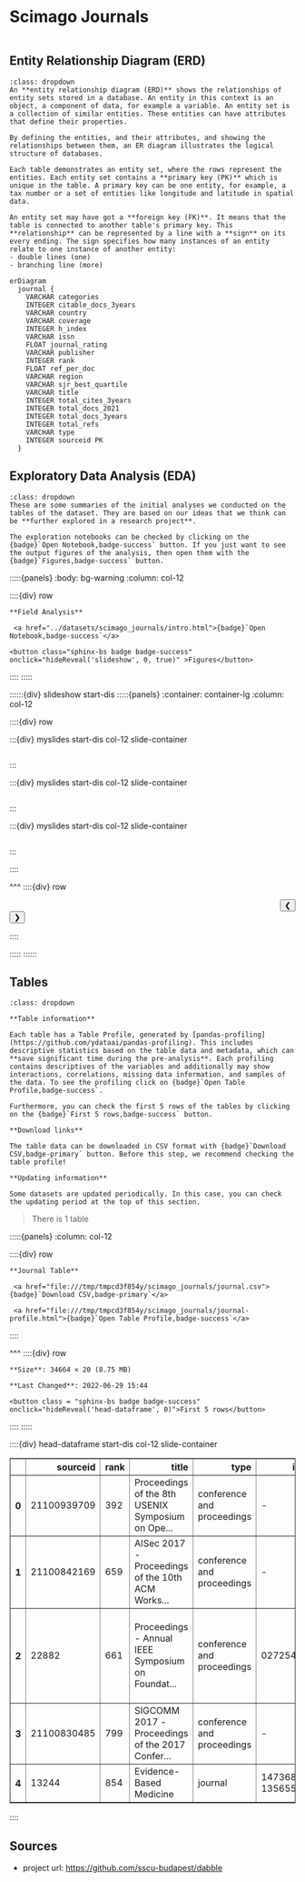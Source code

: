 # Scimago Journals

```{include} ../datasets/scimago_journals/description.md
```

## Entity Relationship Diagram (ERD)

```{admonition} What is an Entity Relationship Diagram (ERD)?
:class: dropdown
An **entity relationship diagram (ERD)** shows the relationships of entity sets stored in a database. An entity in this context is an object, a component of data, for example a variable. An entity set is a collection of similar entities. These entities can have attributes that define their properties.

By defining the entities, and their attributes, and showing the relationships between them, an ER diagram illustrates the logical structure of databases. 

Each table demonstrates an entity set, where the rows represent the entities. Each entity set contains a **primary key (PK)** which is unique in the table. A primary key can be one entity, for example, a tax number or a set of entities like longitude and latitude in spatial data.

An entity set may have got a **foreign key (FK)**. It means that the table is connected to another table's primary key. This **relationship** can be represented by a line with a **sign** on its every ending. The sign specifies how many instances of an entity relate to one instance of another entity:
- double lines (one)
- branching line (more)
```


```{mermaid}
erDiagram
  journal {    
    VARCHAR categories      
    INTEGER citable_docs_3years      
    VARCHAR country      
    VARCHAR coverage      
    INTEGER h_index      
    VARCHAR issn      
    FLOAT journal_rating      
    VARCHAR publisher      
    INTEGER rank      
    FLOAT ref_per_doc      
    VARCHAR region      
    VARCHAR sjr_best_quartile      
    VARCHAR title      
    INTEGER total_cites_3years      
    INTEGER total_docs_2021      
    INTEGER total_docs_3years      
    INTEGER total_refs      
    VARCHAR type      
    INTEGER sourceid PK 
  }
```


## Exploratory Data Analysis (EDA)

```{admonition} What does exploratory data analysis contain?
:class: dropdown
These are some summaries of the initial analyses we conducted on the tables of the dataset. They are based on our ideas that we think can be **further explored in a research project**.

The exploration notebooks can be checked by clicking on the {badge}`Open Notebook,badge-success` button. If you just want to see the output figures of the analysis, then open them with the {badge}`Figures,badge-success` button.
```




:::::{panels} 
    :body: bg-warning
    :column: col-12

::::{div} row

```{div} col-4
**Field Analysis**
```

```{div} col-5
 <a href="../datasets/scimago_journals/intro.html">{badge}`Open Notebook,badge-success`</a>
```


    
    



```{div} col-3
<button class="sphinx-bs badge badge-success" onclick="hideReveal('slideshow', 0, true)" >Figures</button>

```
::::
:::::

::::::{div} slideshow start-dis
:::::{panels}
:container: container-lg
:column: col-12

::::{div} row 




:::{div} myslides start-dis col-12 slide-container
```{include} ../datasets/scimago_journals/intro/assets/out-5.html
```
:::

:::{div} myslides start-dis col-12 slide-container
```{include} ../datasets/scimago_journals/intro/assets/out-7.html
```
:::

:::{div} myslides start-dis col-12 slide-container
```{include} ../datasets/scimago_journals/intro/assets/out-10.html
```
:::


::::

^^^
::::{div} row

<div class = "col-6 docutils" align = "right">
<button  onclick="slideImage(0, -1)">&#10094;</button>
</div>

<div class = "col-6 docutils" align = "left">
<button  onclick="slideImage(0, 1)">&#10095;</button>
</div>

::::

:::::
::::::


## Tables

```{admonition} How should I use this?
:class: dropdown

**Table information**

Each table has a Table Profile, generated by [pandas-profiling](https://github.com/ydataai/pandas-profiling). This includes descriptive statistics based on the table data and metadata, which can **save significant time during the pre-analysis**. Each profiling contains descriptives of the variables and additionally may show interactions, correlations, missing data information, and samples of the data. To see the profiling click on {badge}`Open Table Profile,badge-success`.

Furthermore, you can check the first 5 rows of the tables by clicking on the {badge}`First 5 rows,badge-success` button.

**Download links**

The table data can be downloaded in CSV format with {badge}`Download CSV,badge-primary` button. Before this step, we recommend checking the table profile!

**Updating information**

Some datasets are updated periodically. In this case, you can check the updating period at the top of this section.
```

> There is 1 table




:::::{panels} :column: col-12

::::{div} row

```{div} col-4
**Journal Table**
```

```{div} col-5
 <a href="file:///tmp/tmpcd3f854y/scimago_journals/journal.csv">{badge}`Download CSV,badge-primary`</a>
```

```{div} col-3
 <a href="file:///tmp/tmpcd3f854y/scimago_journals/journal-profile.html">{badge}`Open Table Profile,badge-success`</a>
```

::::

^^^
::::{div} row

```{div} col-4
**Size**: 34664 × 20 (8.75 MB)
```

```{div} col-5
**Last Changed**: 2022-06-29 15:44
```

```{div} col-3
<button class = "sphinx-bs badge badge-success" onclick="hideReveal('head-dataframe', 0)">First 5 rows</button>
```
::::
:::::

::::{div} head-dataframe start-dis col-12 slide-container
<div>
<style scoped>
    .dataframe tbody tr th:only-of-type {
        vertical-align: middle;
    }

    .dataframe tbody tr th {
        vertical-align: top;
    }

    .dataframe thead th {
        text-align: right;
    }
</style>
<table border="1" class="dataframe">
  <thead>
    <tr style="text-align: right;">
      <th></th>
      <th>sourceid</th>
      <th>rank</th>
      <th>title</th>
      <th>type</th>
      <th>issn</th>
      <th>h_index</th>
      <th>total_docs_2020</th>
      <th>ref_per_doc</th>
      <th>sjr_best_quartile</th>
      <th>total_docs_3years</th>
      <th>total_refs</th>
      <th>total_cites_3years</th>
      <th>citable_docs_3years</th>
      <th>country</th>
      <th>region</th>
      <th>publisher</th>
      <th>coverage</th>
      <th>journal_rating</th>
      <th>categories</th>
      <th>total_docs_2021</th>
    </tr>
  </thead>
  <tbody>
    <tr>
      <th>0</th>
      <td>21100939709</td>
      <td>392</td>
      <td>Proceedings of the 8th USENIX Symposium on Ope...</td>
      <td>conference and proceedings</td>
      <td>-</td>
      <td>4</td>
      <td>0.0</td>
      <td>0.0</td>
      <td>-</td>
      <td>6</td>
      <td>0</td>
      <td>224</td>
      <td>5</td>
      <td>United States</td>
      <td>Northern America</td>
      <td>None</td>
      <td>2019</td>
      <td>3.972</td>
      <td>Computer Networks and Communications; Hardware...</td>
      <td>NaN</td>
    </tr>
    <tr>
      <th>1</th>
      <td>21100842169</td>
      <td>659</td>
      <td>AISec 2017 - Proceedings of the 10th ACM Works...</td>
      <td>conference and proceedings</td>
      <td>-</td>
      <td>9</td>
      <td>0.0</td>
      <td>0.0</td>
      <td>-</td>
      <td>16</td>
      <td>0</td>
      <td>745</td>
      <td>14</td>
      <td>United States</td>
      <td>Northern America</td>
      <td>None</td>
      <td>2017</td>
      <td>2.953</td>
      <td>Artificial Intelligence</td>
      <td>NaN</td>
    </tr>
    <tr>
      <th>2</th>
      <td>22882</td>
      <td>661</td>
      <td>Proceedings - Annual IEEE Symposium on Foundat...</td>
      <td>conference and proceedings</td>
      <td>02725428</td>
      <td>97</td>
      <td>0.0</td>
      <td>0.0</td>
      <td>-</td>
      <td>92</td>
      <td>0</td>
      <td>1005</td>
      <td>90</td>
      <td>United States</td>
      <td>Northern America</td>
      <td>None</td>
      <td>1982, 1983, 1984, 1985, 1986, 1987, 1988, 1991...</td>
      <td>2.949</td>
      <td>Computer Science (miscellaneous); Hardware and...</td>
      <td>NaN</td>
    </tr>
    <tr>
      <th>3</th>
      <td>21100830485</td>
      <td>799</td>
      <td>SIGCOMM 2017 -  Proceedings of the 2017 Confer...</td>
      <td>conference and proceedings</td>
      <td>-</td>
      <td>27</td>
      <td>0.0</td>
      <td>0.0</td>
      <td>-</td>
      <td>37</td>
      <td>0</td>
      <td>931</td>
      <td>35</td>
      <td>United States</td>
      <td>Northern America</td>
      <td>None</td>
      <td>2017</td>
      <td>2.668</td>
      <td>Communication; Computer Networks and Communica...</td>
      <td>NaN</td>
    </tr>
    <tr>
      <th>4</th>
      <td>13244</td>
      <td>854</td>
      <td>Evidence-Based Medicine</td>
      <td>journal</td>
      <td>14736810, 13565524</td>
      <td>28</td>
      <td>0.0</td>
      <td>0.0</td>
      <td>Q1</td>
      <td>145</td>
      <td>0</td>
      <td>320</td>
      <td>32</td>
      <td>United Kingdom</td>
      <td>Western Europe</td>
      <td>BMJ Publishing Group</td>
      <td>1996-2018</td>
      <td>2.587</td>
      <td>Medicine (miscellaneous) (Q1)</td>
      <td>NaN</td>
    </tr>
  </tbody>
</table>
</div>
::::


## Sources

- project url: https://github.com/sscu-budapest/dabble

